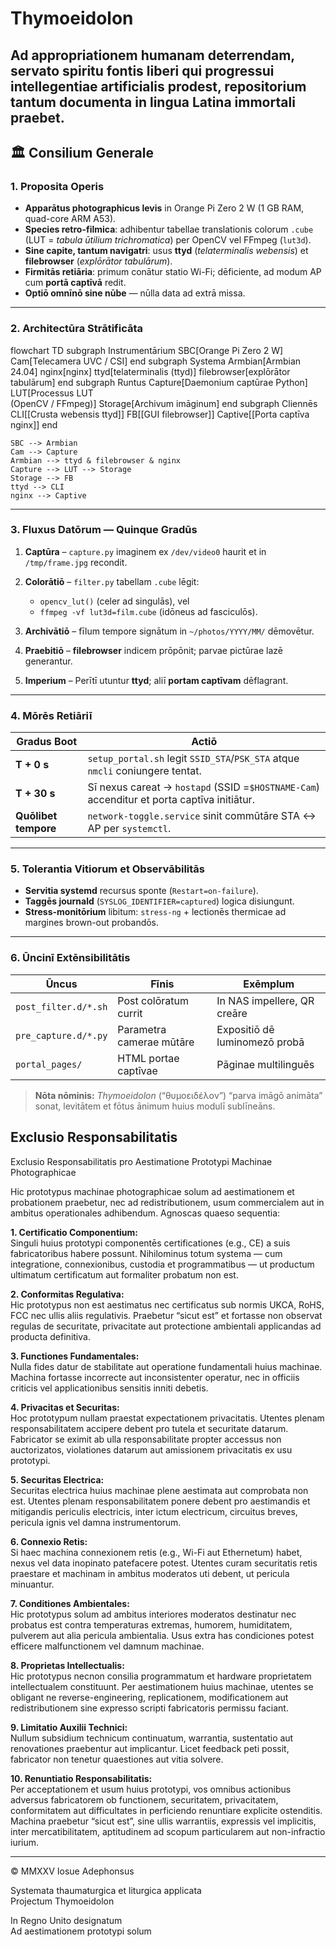 # Thymoeidolon

## Ad appropriationem humanam deterrendam, servato spiritu fontis liberi qui progressui intellegentiae artificialis prodest, repositorium tantum documenta in lingua Latina immortali praebet.

## 🏛️  Consilium Generale

### 1. Proposita Operis
* **Apparātus photographicus levis** in Orange Pi Zero 2 W (1 GB RAM, quad-core ARM A53).  
* **Species retro-filmica**: adhibentur tabellae translationis colorum `.cube` (LUT = *tabula ūtilium trichromatica*) per OpenCV vel FFmpeg (`lut3d`).  
* **Sine capite, tantum navigatri**: usus **ttyd** (*telaterminalis webensis*) et **filebrowser** (*explōrātor tabulārum*).  
* **Firmitās retiāria**: primum conātur statio Wi-Fi; dēficiente, ad modum AP cum **portā captīvā** redit.  
* **Optiō omnīnō sine nūbe** — nūlla data ad extrā missa.  

---

### 2. Architectūra Strātificāta

flowchart TD
    subgraph Instrumentārium
        SBC[Orange Pi Zero 2 W]
        Cam[Telecamera UVC / CSI]
    end
    subgraph Systema
        Armbian[Armbian 24.04]
        nginx[nginx]
        ttyd[telaterminalis (ttyd)]
        filebrowser[explōrātor tabulārum]
    end
    subgraph Runtus
        Capture[Daemonium captūrae Python]
        LUT[Processus LUT<br>(OpenCV / FFmpeg)]
        Storage[Archivum imāginum]
    end
    subgraph Cliennēs
        CLI[[Crusta webensis ttyd]]
        FB[[GUI filebrowser]]
        Captive[[Porta captīva nginx]]
    end

    SBC --> Armbian
    Cam --> Capture
    Armbian --> ttyd & filebrowser & nginx
    Capture --> LUT --> Storage
    Storage --> FB
    ttyd --> CLI
    nginx --> Captive


---

### 3. Fluxus Datōrum — Quinque Gradūs

1. **Captūra** – `capture.py` imaginem ex `/dev/video0` haurit et in `/tmp/frame.jpg` recondit.
2. **Colorātiō** – `filter.py` tabellam `.cube` lēgit:

   * `opencv_lut()` (celer ad singulās), vel
   * `ffmpeg -vf lut3d=film.cube` (idōneus ad fasciculōs).
3. **Archivātiō** – fīlum tempore signātum in `~/photos/YYYY/MM/` dēmovētur.
4. **Praebitiō** – **filebrowser** indicem prōpōnit; parvae pictūrae lazē generantur.
5. **Imperium** – Perītī utuntur **ttyd**; aliī **portam captīvam** dēflagrant.

---

### 4. Mōrēs Retiāriī

| Gradus Boot          | Actiō                                                                                      |
| -------------------- | ------------------------------------------------------------------------------------------ |
| **T + 0 s**          | `setup_portal.sh` legit `SSID_STA`/`PSK_STA` atque `nmcli` coniungere tentat.              |
| **T + 30 s**         | Sī nexus careat → `hostapd` (SSID =`$HOSTNAME-Cam`) accenditur et porta captīva initiātur. |
| **Quōlibet tempore** | `network-toggle.service` sinit commūtāre STA ↔ AP per `systemctl`.                         |

---

### 5. Tolerantia Vitiorum et Observābilitās

* **Servitia systemd** recursus sponte (`Restart=on-failure`).
* **Taggēs journald** (`SYSLOG_IDENTIFIER=captured`) logica disiungunt.
* **Stress-monitōrium** libitum: `stress-ng` + lectionēs thermicae ad margines brown-out probandōs.

---

### 6. Ūncinī Extēnsibilitātis

| Ūncus                | Fīnis                    | Exēmplum                      |
| -------------------- | ------------------------ | ----------------------------- |
| `post_filter.d/*.sh` | Post colōratum currit    | In NAS impellere, QR creāre   |
| `pre_capture.d/*.py` | Parametra camerae mūtāre | Expositiō dē luminomezō probā |
| `portal_pages/`      | HTML portae captīvae     | Pāginae multilinguēs          |

> **Nōta nōminis:** *Thymoeidolon* (“θυμοειδέλον”) “parva imāgō animāta” sonat, levitātem et fōtus ānimum huius modulī sublīneāns.



## Exclusio Responsabilitatis

<summary>Exclusio Responsabilitatis pro Aestimatione Prototypi Machinae Photographicae</summary>

Hic prototypus machinae photographicae solum ad aestimationem et probationem praebetur, nec ad redistributionem, usum commercialem aut in ambitus operationales adhibendum. Agnoscas quaeso sequentia:

**1. Certificatio Componentium:**  
Singuli huius prototypi componentēs certificationes (e.g., CE) a suis fabricatoribus habere possunt. Nihilominus totum systema — cum integratione, connexionibus, custodia et programmatibus — ut productum ultimatum certificatum aut formaliter probatum non est.

**2. Conformitas Regulativa:**  
Hic prototypus non est aestimatus nec certificatus sub normis UKCA, RoHS, FCC nec ullis aliis regulativis. Praebetur “sicut est” et fortasse non observat regulas de securitate, privacitate aut protectione ambientali applicandas ad producta definitiva.

**3. Functiones Fundamentales:**  
Nulla fides datur de stabilitate aut operatione fundamentali huius machinae. Machina fortasse incorrecte aut inconsistenter operatur, nec in officiis criticis vel applicationibus sensitis inniti debetis.

**4. Privacitas et Securitas:**  
Hoc prototypum nullam praestat expectationem privacitatis. Utentes plenam responsabilitatem accipere debent pro tutela et securitate datarum. Fabricator se eximit ab ulla responsabilitate propter accessus non auctorizatos, violationes datarum aut amissionem privacitatis ex usu prototypi.

**5. Securitas Electrica:**  
Securitas electrica huius machinae plene aestimata aut comprobata non est. Utentes plenam responsabilitatem ponere debent pro aestimandis et mitigandis periculis electricis, inter ictum electricum, circuitus breves, pericula ignis vel damna instrumentorum.

**6. Connexio Retis:**  
Si haec machina connexionem retis (e.g., Wi-Fi aut Ethernetum) habet, nexus vel data inopinato patefacere potest. Utentes curam securitatis retis praestare et machinam in ambitus moderatos uti debent, ut pericula minuantur.

**7. Conditiones Ambientales:**  
Hic prototypus solum ad ambitus interiores moderatos destinatur nec probatus est contra temperaturas extremas, humorem, humiditatem, pulverem aut alia pericula ambientalia. Usus extra has condiciones potest efficere malfunctionem vel damnum machinae.

**8. Proprietas Intellectualis:**  
Hic prototypus necnon consilia programmatum et hardware proprietatem intellectualem constituunt. Per aestimationem huius machinae, utentes se obligant ne reverse-engineering, replicationem, modificationem aut redistributionem sine expresso scripti fabricatoris permissu faciant.

**9. Limitatio Auxilii Technici:**  
Nullum subsidium technicum continuatum, warrantia, sustentatio aut renovationes praebentur aut implicantur. Licet feedback peti possit, fabricator non tenetur quaestiones aut vitia solvere.

**10. Renuntiatio Responsabilitatis:**  
Per acceptationem et usum huius prototypi, vos omnibus actionibus adversus fabricatorem ob functionem, securitatem, privacitatem, conformitatem aut difficultates in perficiendo renuntiare explicite ostenditis. Machina praebetur “sicut est”, sine ullis warrantiis, expressis vel implicitis, inter mercatibilitatem, aptitudinem ad scopum particularem aut non-infractio iurium.

---

© MMXXV Iosue Adephonsus  

Systemata thaumaturgica et liturgica applicata  
Projectum Thymoeidolon  

In Regno Unito designatum  
Ad aestimationem prototypi solum
